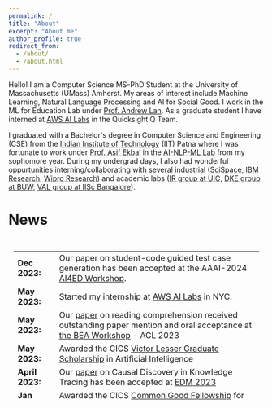 ```yaml
---
permalink: /
title: "About"
excerpt: "About me"
author_profile: true
redirect_from: 
  - /about/
  - /about.html
---
```


Hello! I am a Computer Science MS-PhD Student at the University of Massachusetts (UMass) Amherst. My areas of interest include Machine Learning, Natural Language Processing and AI for Social Good. I work in the ML for Education Lab under [Prof. Andrew Lan](https://people.umass.edu/~andrewlan/?_gl=1*1o47w5j*_gcl_au*MjA1MzQ2NzgyLjE2OTc0ODMwMTU.*_ga*MTE5NjcxOTM3NS4xNjY0MjQ5NTAz*_ga_21RLS0L7EB*MTcwMjkzNzE0Ni4xNjEuMC4xNzAyOTM3MTQ2LjAuMC4w). As a graduate student I have interned at [AWS AI Labs](https://www.amazon.science/) in the Quicksight Q Team. 


I graduated with a Bachelor's degree in Computer Science and Engineering (CSE) from the [Indian Institute of Technology](https://www.iitp.ac.in/) (IIT) Patna where I was fortunate to work under [Prof. Asif Ekbal](https://www.asifekbal.com/) in the [AI-NLP-ML Lab](https://www.iitp.ac.in/~ai-nlp-ml/) from my sophomore year. During my undergrad days, I also had wonderful oppurtunities interning/collaborating with several industrial ([SciSpace](https://typeset.io/), [IBM Research](https://research.ibm.com/), [Wipro Research](https://www.wipro.com/innovation/research/)) and academic labs ([IR group at UIC](https://www.cs.uic.edu/~cornelia/index.html), [DKE group at BUW](https://gipplab.org/), [VAL group at IISc Bangalore](https://val.cds.iisc.ac.in/)).


News
======

<div style="height: 300px; overflow: auto; padding: 10px;">
    <style>
        td { font-size: 16px; border: none; }
    </style>
    <table>
        <col width="100px">
        <col width="650px">
        <tr><td><b>Dec 2023:</b></td><td>Our paper on student-code guided test case generation has been accepted at the AAAI-2024  <a href="https://ai4ed.cc/workshops/aaai2024/">AI4ED Workshop</a>.</td></tr>
        <tr><td><b>May 2023:</b></td><td>Started my internship at <a href="https://www.amazon.science/">AWS AI Labs</a> in NYC.</td></tr>
        <tr><td><b>May 2023:</b></td><td>Our <a href="https://aclanthology.org/2023.bea-1.22/">paper</a> on reading comprehension received outstanding paper mention and oral acceptance at <a href="https://sig-edu.org/bea/2023">the BEA Workshop</a> - ACL 2023</td></tr>
        <tr><td><b>May 2023:</b></td><td>Awarded the CICS <a href="https://www.cics.umass.edu/support">Victor Lesser Graduate Scholarship</a> in Artificial Intelligence</td></tr>
        <tr><td><b>April 2023:</b></td><td>Our <a href="https://arxiv.org/abs/2305.16165">paper</a> on Causal Discovery in Knowledge Tracing has been accepted at <a href="https://educationaldatamining.org/edm2023/">EDM 2023</a></td></tr>
        <tr><td><b>Jan 2023:</b></td><td>Awarded the CICS <a href="https://www.umass.edu/gateway/article/computing-common-good-0">Common Good Fellowship</a> for Spring 2023</td></tr>
        <tr><td><b>Sept 2022:</b></td><td>Our <a href="https://aclanthology.org/2022.findings-aacl.43/">paper</a> on emotion and novelty aware multi-lingual multimodal misinformation detection has been accepted at <a href="http://www.ijcnlp-aacl2023.org/">AACL-IJCNLP 2023</a></td></tr>
        <tr><td><b>Sept 2022:</b></td><td>Started my MS-PhD in Computer Science at <a href="https://www.cics.umass.edu/">UMass Amherst</a> and awarded the CICS doctoral scolarship for incoming students. I will be working in the ML for Education lab with <a href="https://www.cics.umass.edu/people/lan-andrew">Prof. Andrew Lan</a></td></tr>
    </table>
</div>